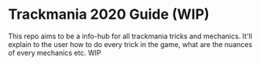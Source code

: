 # Trackmania 2020 Guide (WIP)
This repo aims to be a info-hub for all trackmania tricks and mechanics. It'll explain to the user how to do every trick in the game, what are the nuances of every mechanics etc. WIP
